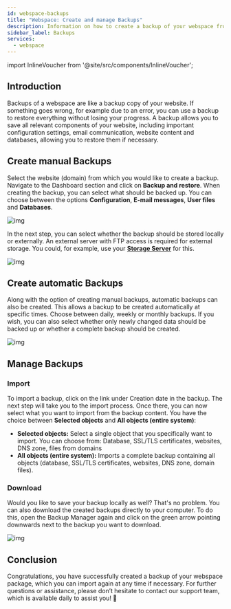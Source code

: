 ```yaml
---
id: webspace-backups
title: "Webspace: Create and manage Backups"
description: Information on how to create a backup of your webspace from ZAP-Hosting - ZAP-Hosting.com Documentation
sidebar_label: Backups
services:
  - webspace
---
```




import InlineVoucher from '@site/src/components/InlineVoucher';



## Introduction

Backups of a webspace are like a backup copy of your website. If something goes wrong, for example due to an error, you can use a backup to restore everything without losing your progress. A backup allows you to save all relevant components of your website, including important configuration settings, email communication, website content and databases, allowing you to restore them if necessary.


## Create manual Backups

Select the website (domain) from which you would like to create a backup. Navigate to the Dashboard section and click on **Backup and restore**. When creating the backup, you can select what should be backed up. You can choose between the options **Configuration**, **E-mail messages**, **User files** and **Databases**. 

![img](https://screensaver01.zap-hosting.com/index.php/s/KnK6DxndGgwodow/preview)



In the next step, you can select whether the backup should be stored locally or externally. An external server with FTP access is required for external storage. You could, for example, use your **[Storage Server](https://zap-hosting.com/en/customer/home/storage/)** for this. 

![img](https://screensaver01.zap-hosting.com/index.php/s/gMdpdnqiBWBeZm3/preview)



## Create automatic Backups

Along with the option of creating manual backups, automatic backups can also be created. This allows a backup to be created automatically at specific times. Choose between daily, weekly or monthly backups. If you wish, you can also select whether only newly changed data should be backed up or whether a complete backup should be created.

![img](https://screensaver01.zap-hosting.com/index.php/s/JngcgyR8JyZ4Qoe/preview)



## Manage Backups

### Import

To import a backup, click on the link under Creation date in the backup. The next step will take you to the import process. Once there, you can now select what you want to import from the backup content. You have the choice between **Selected objects** and **All objects (entire system)**:

- **Selected objects:** Select a single object that you specifically want to import. You can choose from: Database, SSL/TLS certificates, websites, DNS zone, files from domains
- **All objects (entire system):** Imports a complete backup containing all objects (database, SSL/TLS certificates, websites, DNS zone, domain files). 



### Download

Would you like to save your backup locally as well? That's no problem. You can also download the created backups directly to your computer. To do this, open the Backup Manager again and click on the green arrow pointing downwards next to the backup you want to download. 

![img](https://screensaver01.zap-hosting.com/index.php/s/zb6agtT5mYeFgiX/preview)



## Conclusion

Congratulations, you have successfully created a backup of your webspace package, which you can import again at any time if necessary. For further questions or assistance, please don’t hesitate to contact our support team, which is available daily to assist you! 🙂


<InlineVoucher />
